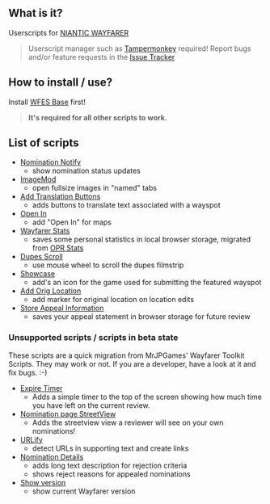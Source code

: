 ## What is it?
Userscripts for [NIANTIC WAYFARER](https://wayfarer.nianticlabs.com/)
> Userscript manager such as [Tampermonkey](https://tampermonkey.net/) required!
> Report bugs and/or feature requests in the [Issue Tracker](https://github.com/AlterTobi/Wayfarer-Extension-Scripts/issues)

## How to install / use?
Install [WFES Base](https://altertobi.github.io/Wayfarer-Extension-Scripts/wfes-Base.user.js) first!
> **It's required for all other scripts to work.**

## List of scripts
* [Nomination Notify](https://altertobi.github.io/Wayfarer-Extension-Scripts/wfes-NominationNotify.user.js)
    - show nomination status updates
* [ImageMod](https://altertobi.github.io/Wayfarer-Extension-Scripts/wfes-ImageMod.user.js)
    - open fullsize images in "named" tabs
* [Add Translation Buttons](https://altertobi.github.io/Wayfarer-Extension-Scripts/wfes-AddTranslationButtons.user.js)
    - adds buttons to translate text associated with a wayspot
* [Open In](https://altertobi.github.io/Wayfarer-Extension-Scripts/wfes-OpenIn.user.js)
    - add "Open In" for maps
* [Wayfarer Stats](https://altertobi.github.io/Wayfarer-Extension-Scripts/wfes-WayfarerStats.user.js)
    - saves some personal statistics in local browser storage, migrated from [OPR Stats](https://gitlab.com/fotofreund0815/opr-stats/)
* [Dupes Scroll](https://altertobi.github.io/Wayfarer-Extension-Scripts/wfes-dupesScroll.user.js)
    - use mouse wheel to scroll the dupes filmstrip
* [Showcase](https://altertobi.github.io/Wayfarer-Extension-Scripts/wfes-Showcase.user.js)
    - add's an icon for the game used for submitting the featured wayspot
* [Add Orig Location](https://altertobi.github.io/Wayfarer-Extension-Scripts/wfes-reviewAddOrigLocation.user.js)
    - add marker for original location on location edits
* [Store Appeal Information](https://altertobi.github.io/Wayfarer-Extension-Scripts/wfes-AppealData.user.js)
    - saves your appeal statement in browser storage for future review

### Unsupported scripts / scripts in beta state
These scripts are a quick migration from MrJPGames' Wayfarer Toolkit Scripts. They
may work or not. If you are a developer, have a look at it and fix bugs. :-)

* [Expire Timer](https://altertobi.github.io/Wayfarer-Extension-Scripts/wfes-ExpireTimer.user.js)
    - Adds a simple timer to the top of the screen showing how much time you have left on the current review.
* [Nomination page StreetView](https://altertobi.github.io/Wayfarer-Extension-Scripts/wfes-NominationsStreetView.user.js)
    - Adds the streetview view a reviewer will see on your own nominations!
* [URLify](https://altertobi.github.io/Wayfarer-Extension-Scripts/wfes-URLify.user.js)
    - detect URLs in supporting text and create links
* [Nomination Details](https://altertobi.github.io/Wayfarer-Extension-Scripts/wfes-NominationDetail.user.js)
    - adds long text description for rejection criteria
    - shows reject reasons for appealed nominations
* [Show version](https://altertobi.github.io/Wayfarer-Extension-Scripts/wfes-showWFVersion.user.js)
    - show current Wayfarer version
